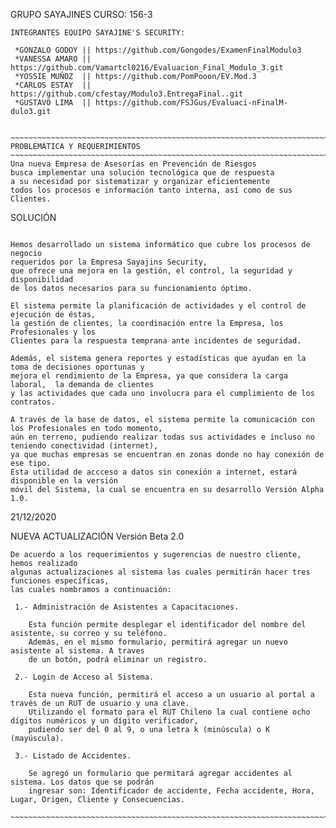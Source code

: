 GRUPO SAYAJINES
CURSO: 156-3
~~~~~~~~~~~~~~~~~~~~~~~~~~~~~~~~~~~~~~~~~~~~~~~~~~~~~~~~~~~~~~~~~~~~~~~~~~~~~~~~~~~~~~~~~~~~~~~~~~~~~~~~~~~~~~~~~~~~~~~~
INTEGRANTES EQUIPO SAYAJINE'S SECURITY:

 *GONZALO GODOY || https://github.com/Gongodes/ExamenFinalModulo3
 *VANESSA AMARO || https://github.com/Vamartcl0216/Evaluacion_Final_Modulo_3.git
 *YOSSIE MUÑOZ  || https://github.com/PomPooon/EV.Mod.3
 *CARLOS ESTAY  || https://github.com/cfestay/Modulo3.EntregaFinal..git
 *GUSTAVO LIMA  || https://github.com/FSJGus/Evaluaci-nFinalM-dulo3.git


~~~~~~~~~~~~~~~~~~~~~~~~~~~~~~~~~~~~~~~~~~~~~~~~~~~~~~~~~~~~~~~~~~~~~~~~~~~~~~~~~~~~~~~~~~~~~~~~~~~~~~~~~~~~~~~~~~~~~~~
PROBLEMÁTICA Y REQUERIMIENTOS
~~~~~~~~~~~~~~~~~~~~~~~~~~~~~~~~~~~~~~~~~~~~~~~~~~~~~~~~~~~~~~~~~~~~~~~~~~~~~~~~~~~~~~~~~~~~~~~~~~~~~~~~~~~~~~~~~~~~~~~
Una nueva Empresa de Asesorías en Prevención de Riesgos 
busca implementar una solución tecnológica que de respuesta 
a su necesidad por sistematizar y organizar eficientemente 
todos los procesos e información tanto interna, así como de sus Clientes.
~~~~~~~~~~~~~~~~~~~~~~~~~~~~~~~~~~~~~~~~~~~~~~~~~~~~~~~~~~~~~~~~~~~~~~~~~~~~~~~~~~~~~~~~~~~~~~~~~~~~~~~~~~~~~~~~~~~~~~~~
SOLUCIÓN
~~~~~~~~~~~~~~~~~~~~~~~~~~~~~~~~~~~~~~~~~~~~~~~~~~~~~~~~~~~~~~~~~~~~~~~~~~~~~~~~~~~~~~~~~~~~~~~~~~~~~~~~~~~~~~~~~~~~~~~~

Hemos desarrollado un sistema informático que cubre los procesos de negocio 
requeridos por la Empresa Sayajins Security,
que ofrece una mejora en la gestión, el control, la seguridad y disponibilidad
de los datos necesarios para su funcionamiento óptimo.  

El sistema permite la planificación de actividades y el control de ejecución de éstas, 
la gestión de clientes, la coordinación entre la Empresa, los Profesionales y los 
Clientes para la respuesta temprana ante incidentes de seguridad. 

Además, el sistema genera reportes y estadísticas que ayudan en la toma de decisiones oportunas y
mejora el rendimiento de la Empresa, ya que considera la carga laboral,  la demanda de clientes 
y las actividades que cada uno involucra para el cumplimiento de los contratos.
 
A través de la base de datos, el sistema permite la comunicación con los Profesionales en todo momento, 
aún en terreno, pudiendo realizar todas sus actividades e incluso no teniendo conectividad (internet), 
ya que muchas empresas se encuentran en zonas donde no hay conexión de ese tipo. 
Esta utilidad de accceso a datos sin conexión a internet, estará disponible en la versión 
móvil del Sistema, la cual se encuentra en su desarrollo Versión Alpha 1.0.

~~~~~~~~~~~~~~~~~~~~~~~~~~~~~~~~~~~~~~~~~~~~~~~~~~~~~~~~~~~~~~~~~~~~~~~~~~~~~~~~~~~~~~~~~~~~~~~~~~~~~~~~~~~~~~~~~~~~~~~~~~~
21/12/2020

NUEVA ACTUALIZACIÓN Versión Beta 2.0
~~~~~~~~~~~~~~~~~~~~~~~~~~~~~~~~~~~~~~~~~~~~~~~~~~~~~~~~~~~~~~~~~~~~~~~~~~~~~~~~~~~~~~~~~~~~~~~~~~~~~~~~~~~~~~~~~~~~~~~~~~~
De acuerdo a los requerimientos y sugerencias de nuestro cliente, hemos realizado
algunas actualizaciones al sistema las cuales permitirán hacer tres funciones específicas,
las cuales nombramos a continuación:

 1.- Administración de Asistentes a Capacitaciones.

	Esta función permite desplegar el identificador del nombre del asistente, su correo y su teléfono. 
	Además, en el mismo formulario, permitirá agregar un nuevo asistente al sistema. A traves
	de un botón, podrá eliminar un registro.

 2.- Login de Acceso al Sistema.
	
	Esta nueva función, permitirá el acceso a un usuario al portal a través de un RUT de usuario y una clave.
	Utilizando el formato para el RUT Chileno la cual contiene ocho dígitos numéricos y un dígito verificador,
	pudiendo ser del 0 al 9, o una letra k (minúscula) o K (mayúscula).

 3.- Listado de Accidentes.

	Se agregó un formulario que permitará agregar accidentes al sistema. Los datos que se podrán 
	ingresar son: Identificador de accidente, Fecha accidente, Hora, Lugar, Origen, Cliente y Consecuencias.

~~~~~~~~~~~~~~~~~~~~~~~~~~~~~~~~~~~~~~~~~~~~~~~~~~~~~~~~~~~~~~~~~~~~~~~~~~~~~~~~~~~~~~~~~~~~~~~~~~~~~~~~~~~~~~~~~~~~~~~~





